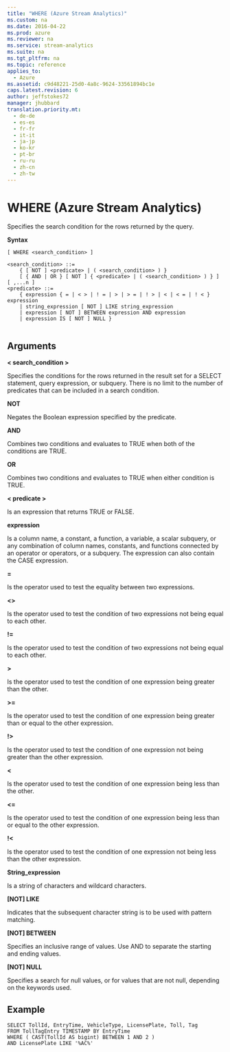 ```yaml
---
title: "WHERE (Azure Stream Analytics)"
ms.custom: na
ms.date: 2016-04-22
ms.prod: azure
ms.reviewer: na
ms.service: stream-analytics
ms.suite: na
ms.tgt_pltfrm: na
ms.topic: reference
applies_to: 
  - Azure
ms.assetid: c9d48221-25d0-4a8c-9624-33561894bc1e
caps.latest.revision: 6
author: jeffstokes72
manager: jhubbard
translation.priority.mt: 
  - de-de
  - es-es
  - fr-fr
  - it-it
  - ja-jp
  - ko-kr
  - pt-br
  - ru-ru
  - zh-cn
  - zh-tw
---
```

# WHERE (Azure Stream Analytics)
  Specifies the search condition for the rows returned by the query.  
  
 **Syntax**  
  
```  
[ WHERE <search_condition> ]  
  
<search_condition> ::=   
    { [ NOT ] <predicate> | ( <search_condition> ) }   
    [ { AND | OR } [ NOT ] { <predicate> | ( <search_condition> ) } ]   
[ ,...n ]   
<predicate> ::=   
    { expression { = | < > | ! = | > | > = | ! > | < | < = | ! < } expression   
    | string_expression [ NOT ] LIKE string_expression   
    | expression [ NOT ] BETWEEN expression AND expression   
    | expression IS [ NOT ] NULL }  
  
```  
  
## Arguments  
 **< search_condition >**  
  
 Specifies the conditions for the rows returned in the result set for a SELECT statement, query expression, or subquery. There is no limit to the number of predicates that can be included in a search condition.  
  
 **NOT**  
  
 Negates the Boolean expression specified by the predicate.  
  
 **AND**  
  
 Combines two conditions and evaluates to TRUE when both of the conditions are TRUE.  
  
 **OR**  
  
 Combines two conditions and evaluates to TRUE when either condition is TRUE.  
  
 **< predicate >**  
  
 Is an expression that returns TRUE or FALSE.  
  
 **expression**  
  
 Is a column name, a constant, a function, a variable, a scalar subquery, or any combination of column names, constants, and functions connected by an operator or operators, or a subquery. The expression can also contain the CASE expression.  
  
 **=**  
  
 Is the operator used to test the equality between two expressions.  
  
 **<>**  
  
 Is the operator used to test the condition of two expressions not being equal to each other.  
  
 **!=**  
  
 Is the operator used to test the condition of two expressions not being equal to each other.  
  
 **>**  
  
 Is the operator used to test the condition of one expression being greater than the other.  
  
 **>=**  
  
 Is the operator used to test the condition of one expression being greater than or equal to the other expression.  
  
 **!>**  
  
 Is the operator used to test the condition of one expression not being greater than the other expression.  
  
 **<**  
  
 Is the operator used to test the condition of one expression being less than the other.  
  
 **<=**  
  
 Is the operator used to test the condition of one expression being less than or equal to the other expression.  
  
 **!<**  
  
 Is the operator used to test the condition of one expression not being less than the other expression.  
  
 **String_expression**  
  
 Is a string of characters and wildcard characters.  
  
 **[NOT] LIKE**  
  
 Indicates that the subsequent character string is to be used with pattern matching.  
  
 **[NOT] BETWEEN**  
  
 Specifies an inclusive range of values. Use AND to separate the starting and ending values.  
  
 **[NOT] NULL**  
  
 Specifies a search for null values, or for values that are not null, depending on the keywords used.  
  
## Example  
  
```  
SELECT TollId, EntryTime, VehicleType, LicensePlate, Toll, Tag  
FROM TollTagEntry TIMESTAMP BY EntryTime  
WHERE ( CAST(TollId AS bigint) BETWEEN 1 AND 2 )  
AND LicensePlate LIKE '%AC%'  
  
```  
  
  